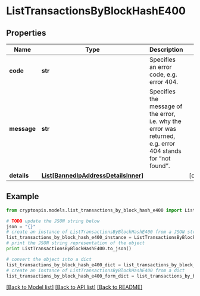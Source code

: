 # ListTransactionsByBlockHashE400


## Properties
Name | Type | Description | Notes
------------ | ------------- | ------------- | -------------
**code** | **str** | Specifies an error code, e.g. error 404. | 
**message** | **str** | Specifies the message of the error, i.e. why the error was returned, e.g. error 404 stands for “not found”. | 
**details** | [**List[BannedIpAddressDetailsInner]**](BannedIpAddressDetailsInner.md) |  | [optional] 

## Example

```python
from cryptoapis.models.list_transactions_by_block_hash_e400 import ListTransactionsByBlockHashE400

# TODO update the JSON string below
json = "{}"
# create an instance of ListTransactionsByBlockHashE400 from a JSON string
list_transactions_by_block_hash_e400_instance = ListTransactionsByBlockHashE400.from_json(json)
# print the JSON string representation of the object
print ListTransactionsByBlockHashE400.to_json()

# convert the object into a dict
list_transactions_by_block_hash_e400_dict = list_transactions_by_block_hash_e400_instance.to_dict()
# create an instance of ListTransactionsByBlockHashE400 from a dict
list_transactions_by_block_hash_e400_form_dict = list_transactions_by_block_hash_e400.from_dict(list_transactions_by_block_hash_e400_dict)
```
[[Back to Model list]](../README.md#documentation-for-models) [[Back to API list]](../README.md#documentation-for-api-endpoints) [[Back to README]](../README.md)


